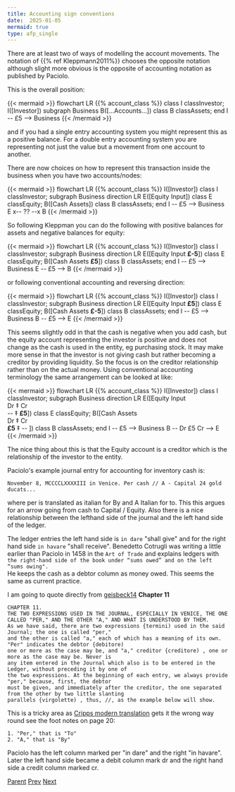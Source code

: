 ```yaml
---
title: Accounting sign conventions
date:  2025-01-05
mermaid: true
type: afp_single
---
```


There are at least two of ways of modelling the account movements.  The notation of
{{% ref Kleppmann2011%}} chooses the opposite notation although slight more obvious is the
opposite of accounting notation as
published by Paciolo. 

This is the overall position:

{{< mermaid >}}
flowchart LR
   {{% account_class %}}
   class I classInvestor;
   I([Investor])
   subgraph Business
    B([...Accounts...])
    class B classAssets;
  end
   I -- £5 --> Business
{{< /mermaid >}}

and if you had a single entry accounting system you might represent this as a positive balance.
For a double entry accounting system you are representing not just the value but a movement from
one account to another.

There are now choices on how to represent this transaction inside the business when you have two accounts/nodes:

{{< mermaid >}}
flowchart LR
   {{% account_class %}}
   I([Investor])
   class I classInvestor;
   subgraph Business
   direction LR
      E([Equity Input])
      class E classEquity;
      B([Cash Assets])
      class B classAssets;
   end
   I -- £5 --> Business
   E x-- ?? --x B
{{< /mermaid >}}

So following Kleppman you can do the following with positive balances for assets and negative
balances for equity:

{{< mermaid >}}
flowchart LR
   {{% account_class %}}
   I([Investor])
   class I classInvestor;
   subgraph Business
   direction LR
      E([Equity Input **£-5**])
      class E classEquity;
      B([Cash Assets **£5**])
      class B classAssets;
   end
   I -- £5 --> Business
   E -- £5 --> B
{{< /mermaid >}}

or following conventional accounting and reversing direction:

{{< mermaid >}}
flowchart LR
   {{% account_class %}}
   I([Investor])
   class I classInvestor;
   subgraph Business
   direction LR
      E([Equity Input **£5**])
      class E classEquity;
      B([Cash Assets **£-5**])
      class B classAssets;
   end
   I -- £5 --> Business
   B --  £5 --> E
{{< /mermaid >}}

This seems slightly odd in that the cash is negative when you add cash, but the equity account 
representing the investor is positive and does not change as the cash is used in the entity, eg
purchasing stock.  It may make more sense in that the investor is not giving cash but rather
becoming a creditor by providing liquidity.  So the focus is on the creditor relationship
rather than on the actual money.
  Using conventional accounting terminology the same arrangement can be looked at like:

{{< mermaid >}}
flowchart LR
   {{% account_class %}}
   I([Investor])
   class I classInvestor;
   subgraph Business
   direction LR
      E([Equity Input<br/> Dr ‡ Cr<br/>-- ‡ **£5**])
      class E classEquity;
      B([Cash Assets<br/> Dr ‡ Cr<br/>**£5** ‡ -- ])
      class B classAssets;
   end
   I -- £5 --> Business
   B -- Dr £5 Cr --> E
{{< /mermaid >}}

The nice thing about this is that the Equity account is a creditor which is the relationship
of the investor to the entity.

Paciolo's example journal entry for
accounting for inventory cash is:

`November 8, MCCCCLXXXXIII in Venice.
Per cash // A - Capital 24 gold ducats...`

where per is translated as italian for By and A Italian for to.  This this argues for an
arrow going from cash to Capital / Equity.  Also there is a nice relationship between the lefthand
side of the journal and the left hand side of the ledger.

The ledger entries the left hand side is `in dare` "shall give" and for the right hand side
`in havare` "shall receive".  Benedetto Cotrugli was writing a little earlier than Paciolo in 1458
in the `Art of Trade` and explains ledgers with 
`the right-hand side of the book under “sums owed” and on the left “sums owing".`  
He keeps the cash as a debtor column as money owed.  This seems the same as current practice.

I am going to quote directly from [geisbeck14](/afp/references/#Geisjbeck1914) **Chapter 11**

``` quote
CHAPTER 11.
THE TWO EXPRESSIONS USED IN THE JOURNAL, ESPECIALLY IN VENICE, THE ONE
CALLED "PER," AND THE OTHER "A," AND WHAT IS UNDERSTOOD BY THEM.
As we have said, there are two expressions {termini) used in the said Journal; the one is called "per,"
and the other is called "a," each of which has a meaning of its own. "Per" indicates the debtor {debitore)
one or more as the case may be, and "a," creditor {creditore) , one or more as the case may be. Never is
any item entered in the Journal which also is to be entered in the Ledger, without preceding it by one of
the two expressions. At the beginning of each entry, we always provide "per," because, first, the debtor
must be given, and immediately after the creditor, the one separated from the other by two little slanting
parallels {virgolette) , thus, //, as the example below will show.
```

This is a tricky area as [Cripps modern translation](/afp/references/#Cripps1994) gets it the wrong way round see the foot notes on page 20:

```
1. "Per," that is "To"
2. "A," that is "By"
```


Paciolo has the left column marked per "in dare" and the right "in havare".  Later the left hand
side became a debit column mark dr and the right hand side a credit column marked cr.

[Parent](/afp/movements/) [Prev](/afp/movements/boundaries/) [Next](/afp/movements/graphtheory/)